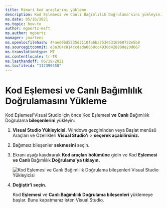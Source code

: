 ```yaml
---
title: Mimari kod araçlarını yükleme
description: Kod Eşlemesi ve Canlı Bağımlılık Doğrulama'sını yükleyin.
ms.date: 05/16/2021
ms.topic: how-to
author: mgoertz-msft
ms.author: mgoertz
manager: jmartens
ms.openlocfilehash: 44aed0bd5235d3110fa6ba753e5316960722e5b8
ms.sourcegitcommit: e3a364c014ccdada0860cc4930d428808e20d667
ms.translationtype: MT
ms.contentlocale: tr-TR
ms.lasthandoff: 06/19/2021
ms.locfileid: "112390450"
---
```

# <a name="install-code-map-and-live-dependency-validation"></a>Kod Eşlemesi ve Canlı Bağımlılık Doğrulamasını Yükleme

Kod Eşlemesi'Visual Studio için önce Kod Eşlemesi **ve Canlı** Bağımlılık Doğrulama **bileşenlerini** yükleyin:

1. **Visual Studio Yükleyicisi.** Windows gezgininden veya Başlat menüsü Araçları ve Özellikleri **Visual Studio'ı**  >  **seçerek açabilirsiniz.**

1. Bağımsız bileşenler **sekmesini** seçin.

1. Ekranı aşağı kaydırarak **Kod araçları bölümüne** gidin ve Kod **Eşlemesi ve Canlı** Bağımlılık **Doğrulama'ya tıklayın.**

   ![Kod Eşlemesi ve Canlı Bağımlılık Doğrulama bileşenleri Visual Studio Yükleyicisi](media/modeling-components.png)

1. **Değiştir'i seçin.**

   Kod **Eşlemesi** ve **Canlı Bağımlılık Doğrulama bileşenleri** yüklemeye başlar. Bunu kapatmanız isten Visual Studio.